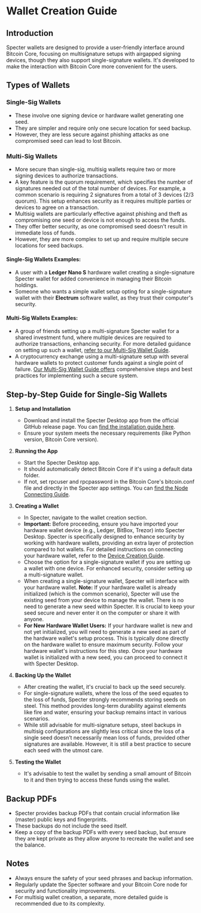 # Wallet Creation Guide

## Introduction

Specter wallets are designed to provide a user-friendly interface around Bitcoin Core, focusing on multisignature setups with airgapped signing devices, though they also support single-signature wallets. It's developed to make the interaction with Bitcoin Core more convenient for the users.

## Types of Wallets

### Single-Sig Wallets
- These involve one signing device or hardware wallet generating one seed.
- They are simpler and require only one secure location for seed backup.
- However, they are less secure against phishing attacks as one compromised seed can lead to lost Bitcoin.

### Multi-Sig Wallets
- More secure than single-sig, multisig wallets require two or more signing devices to authorize transactions.
- A key feature is the quorum requirement, which specifies the number of signatures needed out of the total number of devices. For example, a common scenario is requiring 2 signatures from a total of 3 devices (2/3 quorum). This setup enhances security as it requires multiple parties or devices to agree on a transaction.
- Multisig wallets are particularly effective against phishing and theft as compromising one seed or device is not enough to access the funds.
- They offer better security, as one compromised seed doesn't result in immediate loss of funds.
- However, they are more complex to set up and require multiple secure locations for seed backups.

#### Single-Sig Wallets Examples:

- A user with a **Ledger Nano S** hardware wallet creating a single-signature Specter wallet for added convenience in managing their Bitcoin holdings.
- Someone who wants a simple wallet setup opting for a single-signature wallet with their **Electrum** software wallet, as they trust their computer's security.

#### Multi-Sig Wallets Examples:

- A group of friends setting up a multi-signature Specter wallet for a shared investment fund, where multiple devices are required to authorize transactions, enhancing security. For more detailed guidance on setting up such a wallet, [refer to our Multi-Sig Wallet Guide](docs/multisig-guide.md).
- A cryptocurrency exchange using a multi-signature setup with several hardware wallets to protect customer funds against a single point of failure. [Our Multi-Sig Wallet Guide offers](docs/multisig-guide.md)  comprehensive steps and best practices for implementing such a secure system.


## Step-by-Step Guide for Single-Sig Wallets

1. **Setup and Installation**
   - Download and install the Specter Desktop app from the official GitHub release page. You can [find the installation guide here](docs/install_guide.md).
   - Ensure your system meets the necessary requirements (like Python version, Bitcoin Core version).

2. **Running the App**
   - Start the Specter Desktop app.
   - It should automatically detect Bitcoin Core if it's using a default data folder.
   - If not, set rpcuser and rpcpassword in the Bitcoin Core's bitcoin.conf file and directly in the Specter app settings. You can [find the Node Connecting Guide](docs/connect-your-node.md).

3. **Creating a Wallet**
   - In Specter, navigate to the wallet creation section.
   - **Important:** Before proceeding, ensure you have imported your hardware wallet device (e.g., Ledger, BitBox, Trezor) into Specter Desktop. Specter is specifically designed to enhance security by working with hardware wallets, providing an extra layer of protection compared to hot wallets. For detailed instructions on connecting your hardware wallet, refer to the [Device Creation Guide](docs/DeviceCreationGuide.md).
   - Choose the option for a single-signature wallet if you are setting up a wallet with one device. For enhanced security, consider setting up a multi-signature wallet.
   - When creating a single-signature wallet, Specter will interface with your hardware wallet. **Note:** If your hardware wallet is already initialized (which is the common scenario), Specter will use the existing seed from your device to manage the wallet. There is no need to generate a new seed within Specter. It is crucial to keep your seed secure and never enter it on the computer or share it with anyone.
   - **For New Hardware Wallet Users:**
    If your hardware wallet is new and not yet initialized, you will need to generate a new seed as part of the hardware wallet's setup process. This is typically done directly on the hardware wallet to ensure maximum security. Follow your hardware wallet's instructions for this step. Once your hardware wallet is initialized with a new seed, you can proceed to connect it with Specter Desktop.

4. **Backing Up the Wallet**
   - After creating the wallet, it's crucial to back up the seed securely.
   - For single-signature wallets, where the loss of the seed equates to the loss of funds, Specter strongly recommends storing seeds on steel. This method provides long-term durability against elements like fire and water, ensuring your backup remains intact in various scenarios.
   - While still advisable for multi-signature setups, steel backups in multisig configurations are slightly less critical since the loss of a single seed doesn’t necessarily mean loss of funds, provided other signatures are available. However, it is still a best practice to secure each seed with the utmost care.

5. **Testing the Wallet**
   - It's advisable to test the wallet by sending a small amount of Bitcoin to it and then trying to access these funds using the wallet.

## Backup PDFs

- Specter provides backup PDFs that contain crucial information like (master) public keys and fingerprints.
- These backups do not include the seed itself.
- Keep a copy of the backup PDFs with every seed backup, but ensure they are kept private as they allow anyone to recreate the wallet and see the balance.

## Notes

- Always ensure the safety of your seed phrases and backup information.
- Regularly update the Specter software and your Bitcoin Core node for security and functionality improvements.
- For multisig wallet creation, a separate, more detailed guide is recommended due to its complexity.
